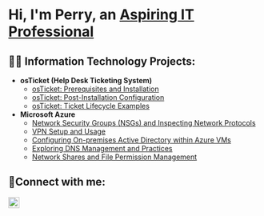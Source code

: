 <h1>Hi, I'm Perry, an <a href="www.linkedin.com/in/perrypultorak">Aspiring IT Professional</a></h1>

<h2>👨‍💻 Information Technology Projects:</h2>

- <b>osTicket (Help Desk Ticketing System)</b>
  - [osTicket: Prerequisites and Installation](https://github.com/perryp82/osticket-prereqs)
  - [osTicket: Post-Installation Configuration](https://github.com/perryp82/post-install-config)
  - [osTicket: Ticket Lifecycle Examples](https://github.com/perryp82/ticket-lifecycle)
- <b>Microsoft Azure</b>
  - [Network Security Groups (NSGs) and Inspecting Network Protocols](https://github.com/perryp82/azure-network-protocols)
  - [VPN Setup and Usage](https://github.com/perryp82/vpn-lab)
  - [Configuring On-premises Active Directory within Azure VMs](https://github.com/perryp82/configure-ad)
  - [Exploring DNS Management and Practices](https://github.com/perryp82/dns-lab)
  - [Network Shares and File Permission Management](https://github.com/perryp82/network-file-share-lab)

<h2>🤳Connect with me:</h2>

[<img align="left" alt="Perry | LinkedIn" width="22px" src="https://cdn.jsdelivr.net/npm/simple-icons@v3/icons/linkedin.svg" />][linkedin]

[linkedin]: www.linkedin.com/in/perrypultorak/
